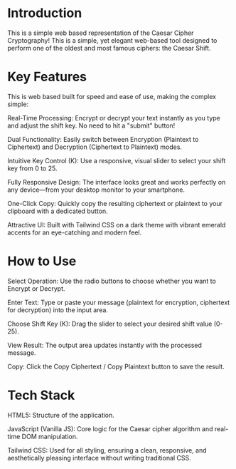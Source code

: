 
 
# Introduction

This is a simple web based representation of the Caesar Cipher Cryptography! This is a simple, yet elegant web-based tool designed to perform one of the oldest and most famous ciphers: the Caesar Shift.



# Key Features
This is web based  built for speed and ease of use, making the complex simple:

 Real-Time Processing: Encrypt or decrypt your text instantly as you type and adjust the shift key. No need to hit a "submit" button!

 Dual Functionality: Easily switch between Encryption (Plaintext to Ciphertext) and Decryption (Ciphertext to Plaintext) modes.

Intuitive Key Control (K): Use a responsive, visual slider to select your shift key from 0 to 25.

 Fully Responsive Design: The interface looks great and works perfectly on any device—from your desktop monitor to your smartphone.

 One-Click Copy: Quickly copy the resulting ciphertext or plaintext to your clipboard with a dedicated button.

 Attractive UI: Built with Tailwind CSS on a dark theme with vibrant emerald accents for an eye-catching and modern feel.

# How to Use
Select Operation: Use the radio buttons to choose whether you want to Encrypt or Decrypt.

Enter Text: Type or paste your message (plaintext for encryption, ciphertext for decryption) into the input area.

Choose Shift Key (K): Drag the slider to select your desired shift value (0-25).

View Result: The output area updates instantly with the processed message.

Copy: Click the Copy Ciphertext / Copy Plaintext button to save the result.


# Tech Stack

HTML5: Structure of the application.

JavaScript (Vanilla JS): Core logic for the Caesar cipher algorithm and real-time DOM manipulation.

Tailwind CSS: Used for all styling, ensuring a clean, responsive, and aesthetically pleasing interface without writing traditional CSS.


